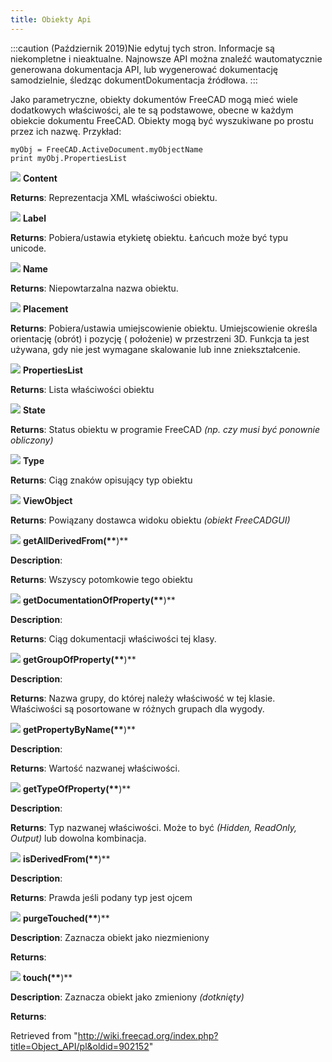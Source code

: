 ```yaml
---
title: Obiekty Api
---
```


:::caution
(Październik 2019)Nie edytuj tych stron. Informacje są niekompletne i nieaktualne. Najnowsze API można znaleźć wautomatycznie generowana dokumentacja API, lub wygenerować dokumentację samodzielnie, śledząc dokumentDokumentacja źródłowa.
:::

Jako parametryczne, obiekty dokumentów FreeCAD mogą mieć wiele dodatkowych właściwości, ale te są podstawowe, obecne w każdym obiekcie dokumentu FreeCAD. Obiekty mogą być wyszukiwane po prostu przez ich nazwę. Przykład:

```
myObj = FreeCAD.ActiveDocument.myObjectName
print myObj.PropertiesList

```

![](/images/Property.png) **Content**

**Returns**: Reprezentacja XML właściwości obiektu.

![](/images/Property.png) **Label**

**Returns**: Pobiera/ustawia etykietę obiektu. Łańcuch może być typu unicode.

![](/images/Property.png) **Name**

**Returns**: Niepowtarzalna nazwa obiektu.

![](/images/Property.png) **Placement**

**Returns**: Pobiera/ustawia umiejscowienie obiektu. Umiejscowienie określa orientację (obrót) i pozycję ( położenie) w przestrzeni 3D. Funkcja ta jest używana, gdy nie jest wymagane skalowanie lub inne zniekształcenie.

![](/images/Property.png) **PropertiesList**

**Returns**: Lista właściwości obiektu

![](/images/Property.png) **State**

**Returns**: Status obiektu w programie FreeCAD _(np. czy musi być ponownie obliczony)_

![](/images/Property.png) **Type**

**Returns**: Ciąg znaków opisujący typ obiektu

![](/images/Property.png) **ViewObject**

**Returns**: Powiązany dostawca widoku obiektu _(obiekt FreeCADGUI)_

![](/images/Method.png) **getAllDerivedFrom(\*\***)\*\*

**Description**:

**Returns**: Wszyscy potomkowie tego obiektu

![](/images/Method.png) **getDocumentationOfProperty(\*\***)\*\*

**Description**:

**Returns**: Ciąg dokumentacji właściwości tej klasy.

![](/images/Method.png) **getGroupOfProperty(\*\***)\*\*

**Description**:

**Returns**: Nazwa grupy, do której należy właściwość w tej klasie. Właściwości są posortowane w różnych grupach dla wygody.

![](/images/Method.png) **getPropertyByName(\*\***)\*\*

**Description**:

**Returns**: Wartość nazwanej właściwości.

![](/images/Method.png) **getTypeOfProperty(\*\***)\*\*

**Description**:

**Returns**: Typ nazwanej właściwości. Może to być _(Hidden, ReadOnly, Output)_ lub dowolna kombinacja.

![](/images/Method.png) **isDerivedFrom(\*\***)\*\*

**Description**:

**Returns**: Prawda jeśli podany typ jest ojcem

![](/images/Method.png) **purgeTouched(\*\***)\*\*

**Description**: Zaznacza obiekt jako niezmieniony

**Returns**:

![](/images/Method.png) **touch(\*\***)\*\*

**Description**: Zaznacza obiekt jako zmieniony _(dotknięty)_

**Returns**:

Retrieved from "<http://wiki.freecad.org/index.php?title=Object_API/pl&oldid=902152>"
